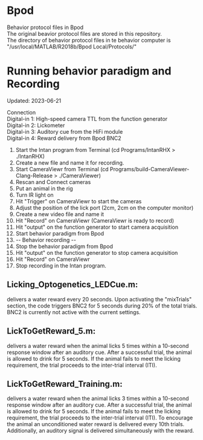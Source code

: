 # Bpod
Behavior protocol files in Bpod  
The original beavior protocol files are stored in this repository.  
The directory of behavior protocol files in te behavior computer is  
"/usr/local/MATLAB/R2018b/Bpod Local/Protocols/"

# Running behavior paradigm and Recording   
Updated: 2023-06-21

Connection   
Digital-in 1: High-speed camera TTL from the function generator   
Digital-in 2: Lickometer   
Digital-in 3: Auditory cue from the HiFi module   
Digital-in 4: Reward delivery from Bpod BNC2   

1. Start the Intan program from Terminal (cd Programs/IntanRHX > ./IntanRHX)
2. Create a new file and name it for recording.
3. Start CameraViewr from Terminal (cd Programs/build-CameraViewer-Clang-Release > ./CameraViewer)
4. Rescan and Connect cameras
5. Put an animal in the rig
6. Turn IR light on
7. Hit "Trigger" on CameraViewr to start the cameras
8. Adjust the position of the lick port (2cm, 2cm on the computer monitor)
9. Create a new video file and name it
10. Hit "Record" on CameraViewr (CameraViewr is ready to record)
11. Hit "output" on the function generator to start camera acquisition
12. Start behavior paradigm from Bpod
13. -- Behavior recording --
14. Stop the behavior paradigm from Bpod
15. Hit "output" on the function generator to stop camera acquisition
16. Hit "Record" on CameraViewr
17. Stop recording in the Intan program.

## Licking_Optogenetics_LEDCue.m: 
delivers a water reward every 20 seconds. Upon activating the "mixTrials" section, the code triggers BNC2 for 5 seconds during 20% of the total trials. BNC2 is currently not active with the current settings.

## LickToGetReward_5.m: 
delivers a water reward when the animal licks 5 times within a 10-second response window after an auditory cue. After a successful trial, the animal is allowed to drink for 5 seconds. If the animal fails to meet the licking requirement, the trial proceeds to the inter-trial interval (ITI). 

## LickToGetReward_Training.m: 
delivers a water reward when the animal licks 3 times within a 10-second response window after an auditory cue. After a successful trial, the animal is allowed to drink for 5 seconds. If the animal fails to meet the licking requirement, the trial proceeds to the inter-trial interval (ITI). To encourage the animal an unconditioned water reward is delivered every 10th trials. Additionally, an auditory signal is delivered simultaneously with the reward. 
